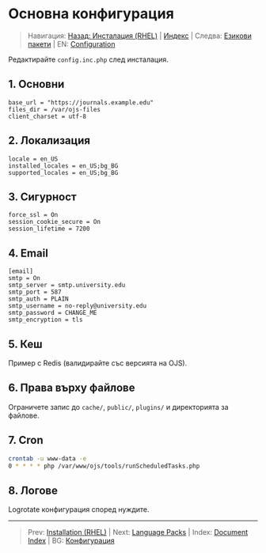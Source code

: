 # Основна конфигурация

> Навигация: [Назад: Инсталация (RHEL)](install-rhel.md) | [Индекс](../../README.md#reading-order-document-index) | Следва: [Езикови пакети](language-packs.md) | EN: [Configuration](../en/configuration.md)

Редактирайте `config.inc.php` след инсталация.

## 1. Основни
```
base_url = "https://journals.example.edu"
files_dir = /var/ojs-files
client_charset = utf-8
```

## 2. Локализация
```
locale = en_US
installed_locales = en_US;bg_BG
supported_locales = en_US;bg_BG
```

## 3. Сигурност
```
force_ssl = On
session_cookie_secure = On
session_lifetime = 7200
```

## 4. Email
```
[email]
smtp = On
smtp_server = smtp.university.edu
smtp_port = 587
smtp_auth = PLAIN
smtp_username = no-reply@university.edu
smtp_password = CHANGE_ME
smtp_encryption = tls
```

## 5. Кеш
Пример с Redis (валидирайте със версията на OJS).

## 6. Права върху файлове
Ограничете запис до `cache/`, `public/`, `plugins/` и директорията за файлове.

## 7. Cron
```bash
crontab -u www-data -e
0 * * * * php /var/www/ojs/tools/runScheduledTasks.php
```

## 8. Логове
Logrotate конфигурация според нуждите.

---
> Prev: [Installation (RHEL)](install-rhel.md) | Next: [Language Packs](language-packs.md) | Index: [Document Index](../../README.md#reading-order-document-index) | BG: [Конфигурация](../bg/configuration.md)

